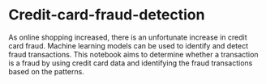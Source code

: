 # Credit-card-fraud-detection
As online shopping increased, there is an unfortunate increase in credit card fraud. Machine learning models can be used to identify and detect fraud transactions. This notebook aims to determine whether a transaction is a fraud by using credit card data and identifying the fraud transactions based on the patterns.
